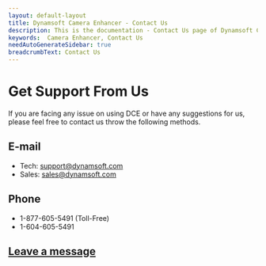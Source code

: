 ```yaml
---
layout: default-layout
title: Dynamsoft Camera Enhancer - Contact Us
description: This is the documentation - Contact Us page of Dynamsoft Camera Enhancer.
keywords:  Camera Enhancer, Contact Us
needAutoGenerateSidebar: true
breadcrumbText: Contact Us
---
```


# Get Support From Us

If you are facing any issue on using DCE or have any suggestions for us, please feel free to contact us throw the following methods. 

## E-mail

- Tech: [support@dynamsoft.com](mailto:support@dynamsoft.com)
- Sales: [sales@dynamsoft.com](mailto:sales@dynamsoft.com)

## Phone

- 1-877-605-5491 (Toll-Free)
- 1-604-605-5491

## [Leave a message](https://www.dynamsoft.com/Company/Contact.aspx)